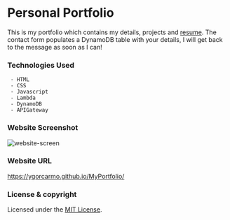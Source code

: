 # Personal Portfolio

This is my portfolio which contains my details, projects and [resume](https://drive.google.com/file/d/1CitDK-8E_ulrNT1PjyPvhIODpPC0jxp8/view). The contact form populates a DynamoDB table with your details, I will get back to the message as soon as I can!

### Technologies Used
     - HTML
     - CSS
     - Javascript
     - Lambda
     - DynamoDB
     - APIGateway
### Website Screenshot

![website-screen](https://user-images.githubusercontent.com/85853539/137691223-0b19854a-dcb5-4670-b3d2-cba65f6450b6.png)


### Website URL

https://ygorcarmo.github.io/MyPortfolio/

### License & copyright
Licensed under the [MIT License](LICENSE).
